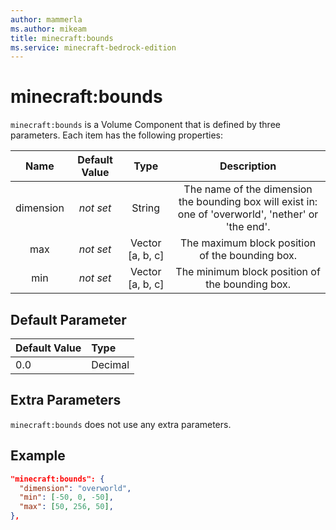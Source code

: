 ```yaml
---
author: mammerla
ms.author: mikeam
title: minecraft:bounds
ms.service: minecraft-bedrock-edition
---
```


# minecraft:bounds

`minecraft:bounds` is a Volume Component that is defined by three parameters. Each item has the following properties:

| Name| Default Value| Type| Description |
|:-----------:|:-----------:|:-----------:|:-----------:|
| dimension| *not set*| String| The name of the dimension the bounding box will exist in: one of 'overworld', 'nether' or 'the end'. |
| max| *not set*| Vector [a, b, c]| The maximum block position of the bounding box. |
| min| *not set*| Vector [a, b, c]| The minimum block position of the bounding box. |

## Default Parameter

|Default Value|Type |
|:----|:----|
|0.0| Decimal|

## Extra Parameters

`minecraft:bounds` does not use any extra parameters.

## Example

```json
"minecraft:bounds": {
  "dimension": "overworld",
  "min": [-50, 0, -50],
  "max": [50, 256, 50],
},
```
